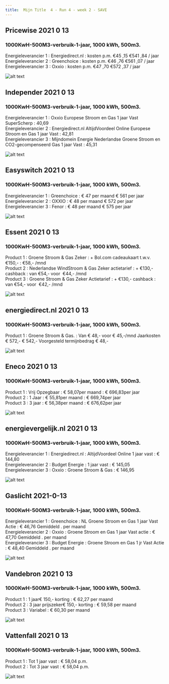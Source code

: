 ```yaml
---
title:  Mijn Title  4 - Run 4 - week 2 - SAVE
---
```


## Pricewise    2021 0 13
###  1000KwH-500M3-verbruik-1-jaar, 1000 kWh,  500m3.    
Energieleverancier 1 :  Energiedirect.nl  :  kosten p.m. €45 ,15 €541 ,84 / jaar  
Energieleverancier 2 :  Greenchoice :  kosten p.m. €46 ,76 €561 ,07 / jaar  
Energieleverancier 3 :  Oxxio :  kosten p.m. €47 ,70 €572 ,37 / jaar 
 
![alt text](/img/el/pricewise-1000KwH-500M3-verbruik-1-jaar-week2.png "Vergelijk energietarieven Pricewise")
## Independer    2021 0 13
###  1000KwH-500M3-verbruik-1-jaar, 1000 kWh,  500m3.    
Energieleverancier 1 :  Oxxio Europese Stroom en Gas 1 jaar Vast SuperScherp  :  40,69  
Energieleverancier 2 :  Energiedirect.nl AltijdVoordeel Online Europese Stroom en Gas 1 jaar Vast :  42,81  
Energieleverancier 3 :  Mijndomein Energie Nederlandse Groene Stroom en CO2-gecompenseerd Gas 1 jaar Vast :  45,31  

 
![alt text](/img/el/independer-1000KwH-500M3-verbruik-1-jaar-week2.png "Vergelijk energietarieven Independer")
## Easyswitch    2021 0 13
###  1000KwH-500M3-verbruik-1-jaar, 1000 kWh,  500m3.    
Energieleverancier 1 :  Greenchoice  : € 47 per maand € 561 per jaar   
Energieleverancier 2 :  OXXIO : € 48 per maand € 572 per jaar  
Energieleverancier 3 :  Fenor :  € 48 per maand € 575 per jaar   
 
![alt text](/img/el/easyswitch-1000KwH-500M3-verbruik-1-jaar-week2.png "Vergelijk energietarieven Easyswitch")
## Essent    2021 0 13
###  1000KwH-500M3-verbruik-1-jaar, 1000 kWh,  500m3.    
Product 1 :  Groene Stroom & Gas Zeker  : + Bol.com cadeaukaart t.w.v. €150,-  : €58,- /mnd  
Product 2 :  Nederlandse WindStroom & Gas Zeker actietarief : + €130,- cashback  : van €54,- voor  €44,- /mnd  
Product 3 :  Groene Stroom & Gas Zeker Actietarief :  + €130,- cashback  : van €54,- voor  €42,- /mnd  
 
  

![alt text](/img/el/essent-1000KwH-500M3-verbruik-1-jaar-week2.png "Vergelijk energietarieven Essent")
## energiedirect.nl    2021 0 13
###  1000KwH-500M3-verbruik-1-jaar, 1000 kWh,  500m3.    
Product 1 :  Groene Stroom & Gas.  : Van € 48,- voor € 45,-/mnd Jaarkosten € 572,- € 542,- Voorgesteld termijnbedrag € 48,-  
 
![alt text](/img/el/energiedirect-1000KwH-500M3-verbruik-1-jaar-week2.png "Vergelijk energietarieven energiedirect.nl")
## Eneco    2021 0 13
###  1000KwH-500M3-verbruik-1-jaar, 1000 kWh,  500m3.    
Product 1 :  Vrij Opzegbaar  : € 58,07per maand  : € 696,83per jaar  
Product 2 :  1 Jaar : € 55,81per maand  : € 669,74per jaar  
Product 3 :  3 jaar :  € 56,38per maand  : € 676,62per jaar  
 
![alt text](/img/el/eneco-1000KwH-500M3-verbruik-1-jaar-week2.png "Vergelijk energietarieven Eneco")
## energievergelijk.nl    2021 0 13
###  1000KwH-500M3-verbruik-1-jaar, 1000 kWh,  500m3.    
Energieleverancier 1 :  Energiedirect.nl  : AltijdVoordeel Online 1 jaar vast   : € 144,80  
Energieleverancier 2 :  Budget Energie : 1 jaar vast   : € 145,05  
Energieleverancier 3 :  Oxxio :  Groene Stroom & Gas   : € 146,95  
 
![alt text](/img/el/energievergelijk-1000KwH-500M3-verbruik-1-jaar-week2.png "Vergelijk energietarieven energievergelijk.nl")
## Gaslicht    2021-0-13
###  1000KwH-500M3-verbruik-1-jaar, 1000 kWh,  500m3.    
Energieleverancier 1 : Greenchoice : NL Groene Stroom en Gas 1 jaar Vast Actie : € 46,76 Gemiddeld . per maand   
Energieleverancier 2 : Oxxio : Groene Stroom en Gas 1 jaar Vast actie : € 47,70 Gemiddeld . per maand   
Energieleverancier 3 : Budget Energie : Groene Stroom en Gas 1 jr Vast Actie : € 48,40 Gemiddeld . per maand  

![alt text](/img/el/gaslicht-1000KwH-500M3-verbruik-1-jaar-week2.png "Vergelijk energietarieven gaslicht")
## Vandebron    2021 0 13
###  1000KwH-500M3-verbruik-1-jaar, 1000 kWh,  500m3.    
Product 1 :  1 jaar€ 150,- korting  :  € 62,27 per maand   
Product 2 :  3 jaar prijszeker€ 150,- korting :  € 59,58 per maand  
Product 3 :  Variabel :  € 60,30 per maand   
 
![alt text](/img/el/vandebron-1000KwH-500M3-verbruik-1-jaar-week2.png "Vergelijk energietarieven VandeBron")
## Vattenfall    2021 0 13
###  1000KwH-500M3-verbruik-1-jaar, 1000 kWh,  500m3.    
Product 1 :  Tot 1 jaar vast  : € 58,04 p.m.   
Product 2 :  Tot 3 jaar vast : € 58,04 p.m.  

![alt text](/img/el/vattenfall-1000KwH-500M3-verbruik-1-jaar-week2.png "Vergelijk energietarieven Vattenfall")